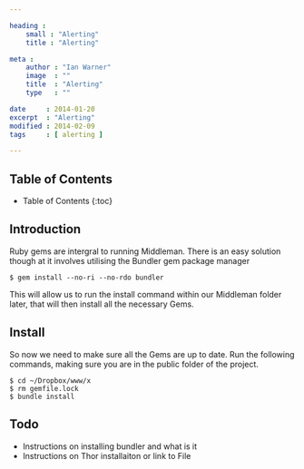 ```yaml
---

heading :
    small : "Alerting"
    title : "Alerting"

meta :
    author : "Ian Warner"
    image  : ""
    title  : "Alerting"
    type   : ""

date     : 2014-01-20
excerpt  : "Alerting"
modified : 2014-02-09
tags     : [ alerting ]

---
```


## Table of Contents

* Table of Contents
{:toc}

## Introduction

Ruby gems are intergral to running Middleman. There is an easy solution though
at it involves utilising the Bundler gem package manager

    $ gem install --no-ri --no-rdo bundler

This will allow us to run the install command within our Middleman folder later,
that will then install all the necessary Gems.

## Install

So now we need to make sure all the Gems are up to date. Run the following commands,
making sure you are in the public folder of the project.

    $ cd ~/Dropbox/www/x
    $ rm gemfile.lock
    $ bundle install

## Todo

* Instructions on installing bundler and what is it
* Instructions on Thor installaiton or link to File